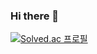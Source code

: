 ### Hi there 👋

[![Solved.ac
프로필](http://mazassumnida.wtf/api/v2/generate_badge?boj=koosaga)](https://solved.ac/koosaga)
<!--
**karasuta/karasuta** is a ✨ _special_ ✨ repository because its `README.md` (this file) appears on your GitHub profile.

Here are some ideas to get you started:

- 🔭 I’m currently working on ...
- 🌱 I’m currently learning ...
- 👯 I’m looking to collaborate on ...
- 🤔 I’m looking for help with ...
- 💬 Ask me about ...
- 📫 How to reach me: ...
- 😄 Pronouns: ...
- ⚡ Fun fact: ...
-->
